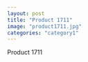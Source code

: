 ```yaml
---
layout: post
title: "Product 1711"
image: "product1711.jpg"
categories: "category1"
---
```

Product 1711
